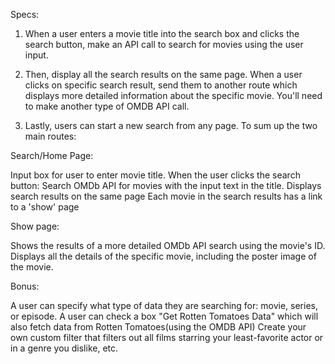 Specs:

1) When a user enters a movie title into the search box and clicks the search button, make an API call to search for movies using the user input.

2) Then, display all the search results on the same page. When a user clicks on specific search result, send them to another route which displays more detailed information about the specific movie. You'll need to make another type of OMDB API call.

3) Lastly, users can start a new search from any page. To sum up the two main routes:

Search/Home Page:

Input box for user to enter movie title.
When the user clicks the search button:
Search OMDb API for movies with the input text in the title.
Displays search results on the same page
Each movie in the search results has a link to a 'show' page

Show page:

Shows the results of a more detailed OMDb API search using the movie's ID.
Displays all the details of the specific movie, including the poster image of the movie.

Bonus:

A user can specify what type of data they are searching for: movie, series, or episode.
A user can check a box "Get Rotten Tomatoes Data" which will also fetch data from Rotten Tomatoes(using the OMDB API)
Create your own custom filter that filters out all films starring your least-favorite actor or in a genre you dislike, etc.
